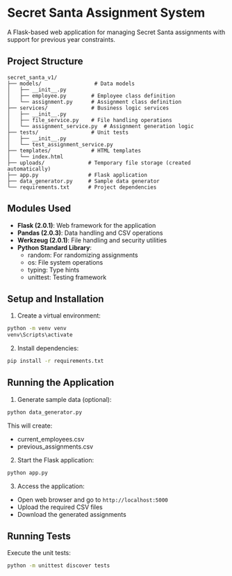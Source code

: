 # Secret Santa Assignment System

A Flask-based web application for managing Secret Santa assignments with support for previous year constraints.

## Project Structure

```
secret_santa_v1/
├── models/                 # Data models
│   ├── __init__.py
│   ├── employee.py        # Employee class definition
│   └── assignment.py      # Assignment class definition
├── services/              # Business logic services
│   ├── __init__.py
│   ├── file_service.py    # File handling operations
│   └── assignment_service.py  # Assignment generation logic
├── tests/                 # Unit tests
│   ├── __init__.py
│   └── test_assignment_service.py
├── templates/             # HTML templates
│   └── index.html
├── uploads/              # Temporary file storage (created automatically)
├── app.py                # Flask application
├── data_generator.py     # Sample data generator
└── requirements.txt      # Project dependencies
```

## Modules Used

- **Flask (2.0.1)**: Web framework for the application
- **Pandas (2.0.3)**: Data handling and CSV operations
- **Werkzeug (2.0.1)**: File handling and security utilities
- **Python Standard Library**:
  - random: For randomizing assignments
  - os: File system operations
  - typing: Type hints
  - unittest: Testing framework

## Setup and Installation

1. Create a virtual environment:
```bash
python -m venv venv
venv\Scripts\activate
```

2. Install dependencies:
```bash
pip install -r requirements.txt
```


## Running the Application

1. Generate sample data (optional):
```bash
python data_generator.py
```
This will create:
- current_employees.csv
- previous_assignments.csv

2. Start the Flask application:
```bash
python app.py
```

3. Access the application:
- Open web browser and go to `http://localhost:5000`
- Upload the required CSV files
- Download the generated assignments

## Running Tests

Execute the unit tests:
```bash
python -m unittest discover tests
```